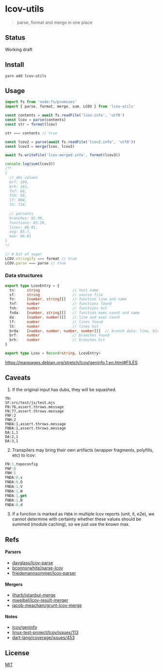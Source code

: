 # lcov-utils
> parse, format and merge in one place

## Status
Working draft

## Install
```shell
yarn add lcov-utils
```

## Usage
```ts
import fs from 'node:fs/promises'
import { parse, format, merge, sum, LCOV } from 'lcov-utils'

const contents = await fs.readFile('lcov.info', 'utf8')
const lcov = parse(contents)
const str = format(lcov)

str === contents // true

const lcov2 = parse(await fs.readFile('lcov2.info', 'utf8'))
const lcov3 = merge(lcov, lcov2)

await fs.writeFile('lcov-merged.info', format(lcov3))

console.log(sum(lcov3))
/**
{
  // abs values
  brf: 194,
  brh: 161,
  fnf: 68,
  fnh: 58,
  lf: 804,
  lh: 714,
  
  // percents
  branches: 82.99,
  functions: 85.29,
  lines: 88.81,
  avg: 85.7,
  max: 88.81
}
*/

// A bit of sugar
LCOV.stringify === format // true
LCOV.parse === parse // true
```

### Data structures
```ts
export type LcovEntry = {
  tn:     string               // test name
  sf:     string               // source file
  fn:     [number, string][]   // function line and name
  fnf:    number               // functions found
  fnh:    number               // functions hit
  fnda:   [number, string][]   // function exec count and name
  da:     [number, number][]   // line and exec count
  lf:     number               // lines found
  lh:     number               // lines hit
  brda:   [number, number, number, number][]  // branch data: line, block number, branch number, taken
  brf:    number               // branches found
  brh:    number               // branches hit
}

export type Lcov = Record<string, LcovEntry>
```
https://manpages.debian.org/stretch/lcov/geninfo.1.en.html#FILES


## Caveats
1. If the original input has dubs, they will be squashed.
```lcov
TN:
SF:src/test/js/test.mjs
FN:76,assert.throws.message
FN:77,assert.throws.message
FNF:2
FNH:2
FNDA:1,assert.throws.message
FNDA:1,assert.throws.message
DA:1,1
DA:2,1
DA:3,1
```
2. Transpilers may bring their own artifacts (wrapper fragments, polyfills, etc) to lcov:
```ts
FN:1,topoconfig
FNF:8
FNH:5
FNDA:0,v
FNDA:0,O
FNDA:1,V
FNDA:1,W
FNDA:1,get
FNDA:1,B
FNDA:0,d
```
3. If a function is marked as `FNDA` in multiple lcov reports (unit, it, e2e), we cannot determine with certainty whether these values should be summed (module caching), so we just use the known max.

## Refs
#### Parsers
* [davglass/lcov-parse](https://github.com/davglass/lcov-parse)
* [bconnorwhite/parse-lcov](https://github.com/bconnorwhite/parse-lcov)
* [friedemannsommer/lcov-parser](https://github.com/friedemannsommer/lcov-parser)

#### Mergers
* [ljharb/istanbul-merge](https://github.com/ljharb/istanbul-merge)
* [mweibel/lcov-result-merger](https://github.com/mweibel/lcov-result-merger)
* [jacob-meacham/grunt-lcov-merge](https://github.com/jacob-meacham/grunt-lcov-merge)

#### Notes
* [lcov/geninfo](https://manpages.debian.org/stretch/lcov/geninfo.1.en.html#FILES)
* [linux-test-project/lcov/issues/113](https://github.com/linux-test-project/lcov/issues/113)
* [dart-lang/coverage/issues/453](https://github.com/dart-lang/coverage/issues/453)

## License
[MIT](./LICENSE)

